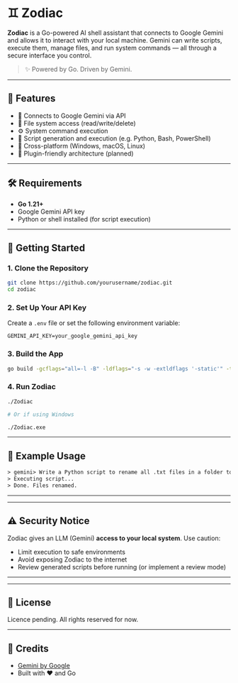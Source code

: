 
# ♊ Zodiac

**Zodiac** is a Go-powered AI shell assistant that connects to Google Gemini and allows it to interact with your local machine. Gemini can write scripts, execute them, manage files, and run system commands — all through a secure interface you control.

> ✨ Powered by Go. Driven by Gemini.

---

## 🧠 Features

- 🔗 Connects to Google Gemini via API
- 📁 File system access (read/write/delete)
- ⚙️ System command execution
- 📝 Script generation and execution (e.g. Python, Bash, PowerShell)
- 🚀 Cross-platform (Windows, macOS, Linux)
- 🧩 Plugin-friendly architecture (planned)

---

## 🛠️ Requirements

- **Go 1.21+**
- Google Gemini API key
- Python or shell installed (for script execution)

---

## 🚀 Getting Started

### 1. Clone the Repository

```bash
git clone https://github.com/yourusername/zodiac.git
cd zodiac
```

### 2. Set Up Your API Key

Create a `.env` file or set the following environment variable:

```env
GEMINI_API_KEY=your_google_gemini_api_key
```

### 3. Build the App

```bash
go build -gcflags="all=-l -B" -ldflags="-s -w -extldflags '-static'" -trimpath
```

### 4. Run Zodiac

```bash
./Zodiac

# Or if using Windows

./Zodiac.exe
```

---

## 🧪 Example Usage

```txt
> gemini> Write a Python script to rename all .txt files in a folder to .bak
> Executing script...
> Done. Files renamed.
```

---

<!-- ## 📦 File Structure

```txt
zodiac/
├── cmd/             # CLI entry point
├── internal/
│   ├── gemini/      # Gemini API wrapper
│   ├── fs/          # File system helpers
│   ├── exec/        # Command/script execution logic
│   └── sandbox/     # (Optional) Script isolation
├── scripts/         # Temporary script cache
├── .env             # API key config
└── main.go
``` -->

---

## ⚠️ Security Notice

Zodiac gives an LLM (Gemini) **access to your local system**. Use caution:
- Limit execution to safe environments
- Avoid exposing Zodiac to the internet
- Review generated scripts before running (or implement a review mode)

---

<!-- ## 🗺️ Roadmap

- [ ] Command history and rollback
- [ ] Permission management (file/command white/blacklists)
- [ ] Web frontend (optional)
- [ ] Plugin system
- [ ] Logging and audit trail -->

---

## 📃 License

Licence pending. All rights reserved for now.

---

## 🌌 Credits

- [Gemini by Google](https://ai.google.dev)
- Built with ❤️ and Go
